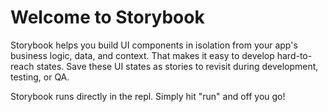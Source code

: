 # Welcome to Storybook
Storybook helps you build UI components in isolation from your app's business logic, data, and context. That makes it easy to develop hard-to-reach states. Save these UI states as stories to revisit during development, testing, or QA.

Storybook runs directly in the repl. Simply hit "run" and off you go!